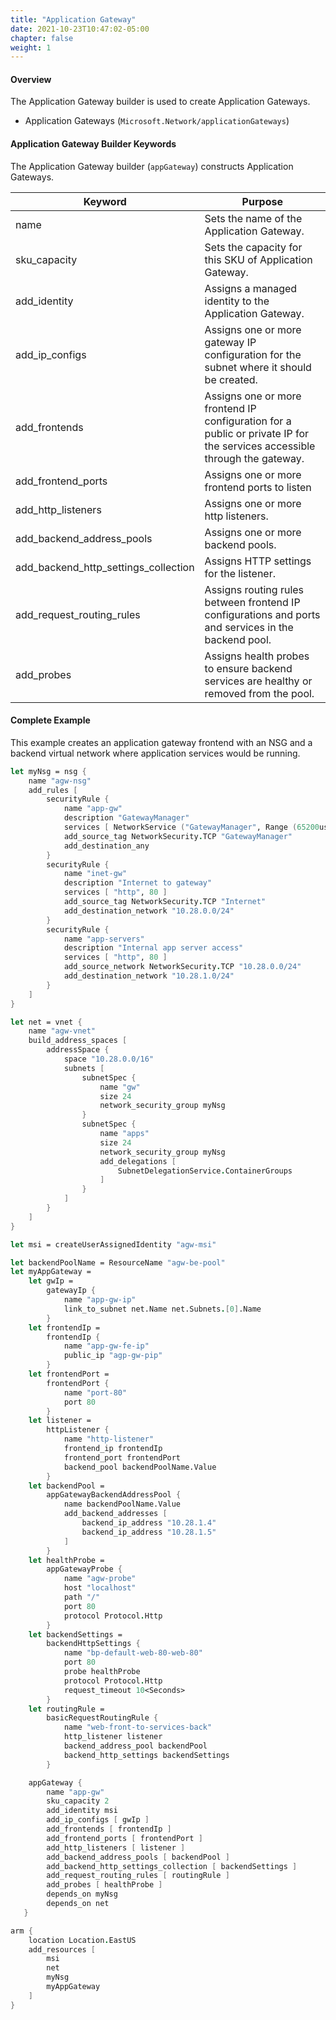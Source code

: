 ```yaml
---
title: "Application Gateway"
date: 2021-10-23T10:47:02-05:00
chapter: false
weight: 1
---
```


#### Overview
The Application Gateway builder is used to create Application Gateways.

* Application Gateways (`Microsoft.Network/applicationGateways`)

#### Application Gateway Builder Keywords
The Application Gateway builder (`appGateway`) constructs Application Gateways.

| Keyword | Purpose |
|-|-|
| name | Sets the name of the Application Gateway. |
| sku_capacity | Sets the capacity for this SKU of Application Gateway. |
| add_identity | Assigns a managed identity to the Application Gateway. |
| add_ip_configs | Assigns one or more gateway IP configuration for the subnet where it should be created. |
| add_frontends | Assigns one or more frontend IP configuration for a public or private IP for the services accessible through the gateway. |
| add_frontend_ports | Assigns one or more frontend ports to listen |
| add_http_listeners | Assigns one or more http listeners. |
| add_backend_address_pools | Assigns one or more backend pools. |
| add_backend_http_settings_collection | Assigns HTTP settings for the listener. |
| add_request_routing_rules | Assigns routing rules between frontend IP configurations and ports and services in the backend pool. |
| add_probes | Assigns health probes to ensure backend services are healthy or removed from the pool. |

#### Complete Example

This example creates an application gateway frontend with an NSG and a backend virtual network where application services would be running.

```fsharp
let myNsg = nsg {
    name "agw-nsg"
    add_rules [
        securityRule {
            name "app-gw"
            description "GatewayManager"
            services [ NetworkService ("GatewayManager", Range (65200us,65535us)) ]
            add_source_tag NetworkSecurity.TCP "GatewayManager"
            add_destination_any
        }
        securityRule {
            name "inet-gw"
            description "Internet to gateway"
            services [ "http", 80 ]
            add_source_tag NetworkSecurity.TCP "Internet"
            add_destination_network "10.28.0.0/24"
        }
        securityRule {
            name "app-servers"
            description "Internal app server access"
            services [ "http", 80 ]
            add_source_network NetworkSecurity.TCP "10.28.0.0/24"
            add_destination_network "10.28.1.0/24"
        }
    ]
}

let net = vnet {
    name "agw-vnet"
    build_address_spaces [
        addressSpace {
            space "10.28.0.0/16"
            subnets [
                subnetSpec {
                    name "gw"
                    size 24
                    network_security_group myNsg
                }
                subnetSpec {
                    name "apps"
                    size 24
                    network_security_group myNsg
                    add_delegations [
                        SubnetDelegationService.ContainerGroups
                    ]
                }
            ]
        }
    ]
}

let msi = createUserAssignedIdentity "agw-msi"

let backendPoolName = ResourceName "agw-be-pool"
let myAppGateway =
    let gwIp =
        gatewayIp {
            name "app-gw-ip"
            link_to_subnet net.Name net.Subnets.[0].Name
        }
    let frontendIp =
        frontendIp {
            name "app-gw-fe-ip"
            public_ip "agp-gw-pip"
        }
    let frontendPort =
        frontendPort {
            name "port-80"
            port 80
        }
    let listener =
        httpListener {
            name "http-listener"
            frontend_ip frontendIp
            frontend_port frontendPort
            backend_pool backendPoolName.Value
        }
    let backendPool =
        appGatewayBackendAddressPool {
            name backendPoolName.Value
            add_backend_addresses [
                backend_ip_address "10.28.1.4"
                backend_ip_address "10.28.1.5"
            ]
        }
    let healthProbe =
        appGatewayProbe {
            name "agw-probe"
            host "localhost"
            path "/"
            port 80
            protocol Protocol.Http
        }
    let backendSettings =
        backendHttpSettings {
            name "bp-default-web-80-web-80"
            port 80
            probe healthProbe
            protocol Protocol.Http
            request_timeout 10<Seconds>
        }
    let routingRule =
        basicRequestRoutingRule {
            name "web-front-to-services-back"
            http_listener listener
            backend_address_pool backendPool
            backend_http_settings backendSettings
        }

    appGateway {
        name "app-gw"
        sku_capacity 2
        add_identity msi
        add_ip_configs [ gwIp ]
        add_frontends [ frontendIp ]
        add_frontend_ports [ frontendPort ]
        add_http_listeners [ listener ]
        add_backend_address_pools [ backendPool ]
        add_backend_http_settings_collection [ backendSettings ]
        add_request_routing_rules [ routingRule ]
        add_probes [ healthProbe ]
        depends_on myNsg
        depends_on net
   }

arm {
    location Location.EastUS
    add_resources [
        msi
        net
        myNsg
        myAppGateway
    ]
}
```